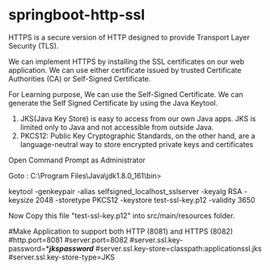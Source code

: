 # springboot-http-ssl

HTTPS is a secure version of HTTP designed to provide Transport Layer Security (TLS).

We can implement HTTPS by installing the SSL certificates on our web application. We can use either certificate issued by trusted Certificate Authorities (CA) or Self-Signed Certificate.

For Learning purpose, We can use the Self-Signed Certificate. We can generate the Self Signed Certificate by using the Java Keytool.

1. JKS(Java Key Store) is easy to access from our own Java apps. JKS is limited only to Java and not accessible from outside Java.
2. PKCS12: Public Key Cryptographic Standards, on the other hand, are a language-neutral way to store encrypted private keys and certificates

Open Command Prompt as Administrator

Goto : C:\Program Files\Java\jdk1.8.0_161\bin>

keytool -genkeypair -alias selfsigned_localhost_sslserver -keyalg RSA -keysize 2048 -storetype PKCS12 -keystore test-ssl-key.p12 -validity 3650


Now Copy this file "test-ssl-key.p12" into src/main/resources folder.


#Make Application to support both HTTP (8081) and HTTPS (8082)
#http.port=8081
#server.port=8082
#server.ssl.key-password=****jkspassword***
#server.ssl.key-store=classpath:applicationssl.jks
#server.ssl.key-store-type=JKS